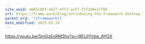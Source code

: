 ```yaml
---
site_uuid: a665c08f-4d27-4ff1-ac57-72f2d9e17f0d
url: https://frame.work/blog/introducing-the-framework-desktop
parent_org: '[[Framework]]'
date_modified: 2025-03-24
---
```




https://youtu.be/5mGzEsRM3hs?si=j9EIJlYirbe_AYGX